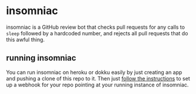 # insomniac

insomniac is a GitHub review bot that checks pull requests for any
calls to `sleep` followed by a hardcoded number, and rejects all
pull requests that do this awful thing.

## running insomniac

You can run insomniac on heroku or dokku easily by just creating an
app and pushing a clone of this repo to it. Then just [follow the
instructions](https://developer.github.com/guides/building-a-ci-server/)
to set up a webhook for your repo pointing at your running instance
of insomniac.
